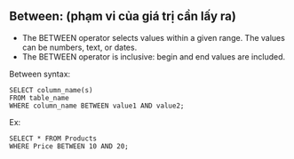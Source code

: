 
## Between: (phạm vi của giá trị cần lấy ra)

- The BETWEEN operator selects values within a given range. The values can be numbers, text, or dates.
- The BETWEEN operator is inclusive: begin and end values are included. 


Between syntax:
```roomsql
SELECT column_name(s)
FROM table_name
WHERE column_name BETWEEN value1 AND value2;
```

Ex:
```roomsql
SELECT * FROM Products
WHERE Price BETWEEN 10 AND 20;
```